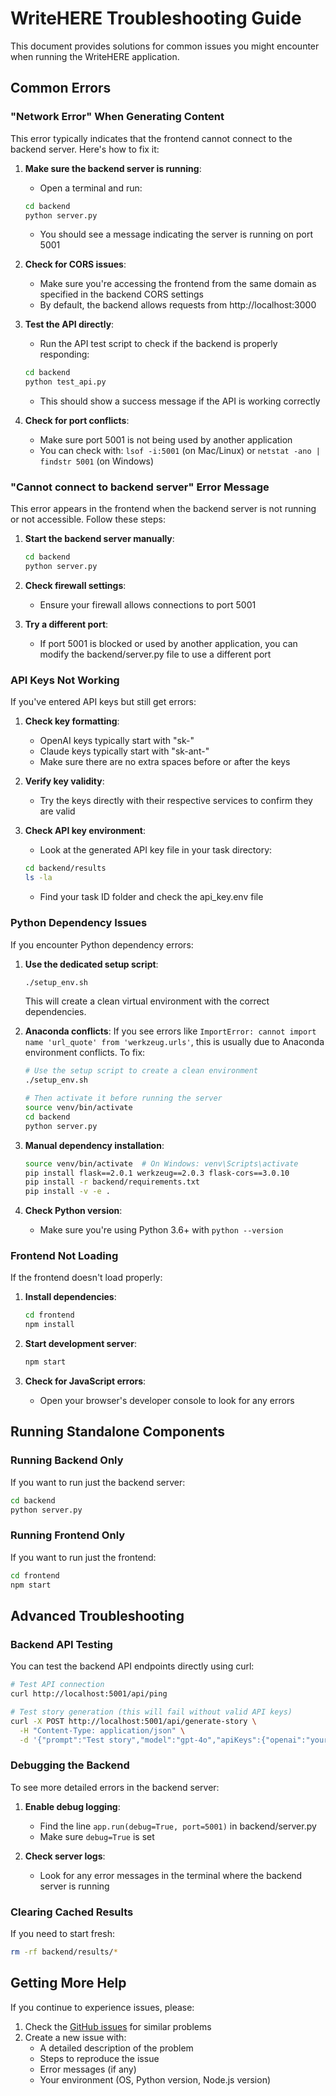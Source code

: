 # WriteHERE Troubleshooting Guide

This document provides solutions for common issues you might encounter when running the WriteHERE application.

## Common Errors

### "Network Error" When Generating Content

This error typically indicates that the frontend cannot connect to the backend server. Here's how to fix it:

1. **Make sure the backend server is running**:
   - Open a terminal and run:
   ```bash
   cd backend
   python server.py
   ```
   - You should see a message indicating the server is running on port 5001

2. **Check for CORS issues**:
   - Make sure you're accessing the frontend from the same domain as specified in the backend CORS settings
   - By default, the backend allows requests from http://localhost:3000

3. **Test the API directly**:
   - Run the API test script to check if the backend is properly responding:
   ```bash
   cd backend
   python test_api.py
   ```
   - This should show a success message if the API is working correctly

4. **Check for port conflicts**:
   - Make sure port 5001 is not being used by another application
   - You can check with: `lsof -i:5001` (on Mac/Linux) or `netstat -ano | findstr 5001` (on Windows)

### "Cannot connect to backend server" Error Message

This error appears in the frontend when the backend server is not running or not accessible. Follow these steps:

1. **Start the backend server manually**:
   ```bash
   cd backend
   python server.py
   ```

2. **Check firewall settings**:
   - Ensure your firewall allows connections to port 5001

3. **Try a different port**:
   - If port 5001 is blocked or used by another application, you can modify the backend/server.py file to use a different port

### API Keys Not Working

If you've entered API keys but still get errors:

1. **Check key formatting**:
   - OpenAI keys typically start with "sk-"
   - Claude keys typically start with "sk-ant-"
   - Make sure there are no extra spaces before or after the keys

2. **Verify key validity**:
   - Try the keys directly with their respective services to confirm they are valid

3. **Check API key environment**:
   - Look at the generated API key file in your task directory:
   ```bash
   cd backend/results
   ls -la
   ```
   - Find your task ID folder and check the api_key.env file

### Python Dependency Issues

If you encounter Python dependency errors:

1. **Use the dedicated setup script**:
   ```bash
   ./setup_env.sh
   ```
   This will create a clean virtual environment with the correct dependencies.

2. **Anaconda conflicts**:
   If you see errors like `ImportError: cannot import name 'url_quote' from 'werkzeug.urls'`, this is usually due to Anaconda environment conflicts. To fix:
   ```bash
   # Use the setup script to create a clean environment
   ./setup_env.sh
   
   # Then activate it before running the server
   source venv/bin/activate
   cd backend
   python server.py
   ```

3. **Manual dependency installation**:
   ```bash
   source venv/bin/activate  # On Windows: venv\Scripts\activate
   pip install flask==2.0.1 werkzeug==2.0.3 flask-cors==3.0.10
   pip install -r backend/requirements.txt
   pip install -v -e .
   ```

4. **Check Python version**:
   - Make sure you're using Python 3.6+ with `python --version`

### Frontend Not Loading

If the frontend doesn't load properly:

1. **Install dependencies**:
   ```bash
   cd frontend
   npm install
   ```

2. **Start development server**:
   ```bash
   npm start
   ```

3. **Check for JavaScript errors**:
   - Open your browser's developer console to look for any errors

## Running Standalone Components

### Running Backend Only

If you want to run just the backend server:

```bash
cd backend
python server.py
```

### Running Frontend Only

If you want to run just the frontend:

```bash
cd frontend
npm start
```

## Advanced Troubleshooting

### Backend API Testing

You can test the backend API endpoints directly using curl:

```bash
# Test API connection
curl http://localhost:5001/api/ping

# Test story generation (this will fail without valid API keys)
curl -X POST http://localhost:5001/api/generate-story \
  -H "Content-Type: application/json" \
  -d '{"prompt":"Test story","model":"gpt-4o","apiKeys":{"openai":"your_key_here"}}'
```

### Debugging the Backend

To see more detailed errors in the backend server:

1. **Enable debug logging**:
   - Find the line `app.run(debug=True, port=5001)` in backend/server.py
   - Make sure `debug=True` is set

2. **Check server logs**:
   - Look for any error messages in the terminal where the backend server is running

### Clearing Cached Results

If you need to start fresh:

```bash
rm -rf backend/results/*
```

## Getting More Help

If you continue to experience issues, please:

1. Check the [GitHub issues](https://github.com/yimengchencs/heterogeneous-recursive-planning/issues) for similar problems
2. Create a new issue with:
   - A detailed description of the problem
   - Steps to reproduce the issue
   - Error messages (if any)
   - Your environment (OS, Python version, Node.js version)